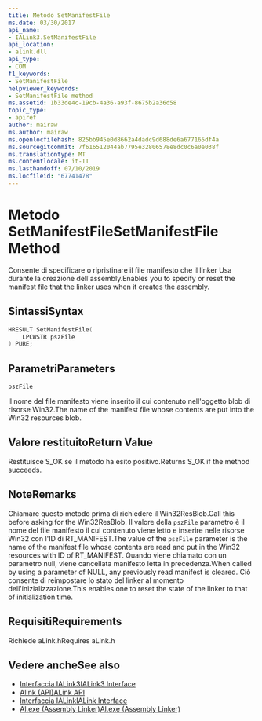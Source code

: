 ```yaml
---
title: Metodo SetManifestFile
ms.date: 03/30/2017
api_name:
- IALink3.SetManifestFile
api_location:
- alink.dll
api_type:
- COM
f1_keywords:
- SetManifestFile
helpviewer_keywords:
- SetManifestFile method
ms.assetid: 1b33de4c-19cb-4a36-a93f-8675b2a36d58
topic_type:
- apiref
author: mairaw
ms.author: mairaw
ms.openlocfilehash: 825bb945e0d8662a4dadc9d688de6a677165df4a
ms.sourcegitcommit: 7f616512044ab7795e32806578e8dc0c6a0e038f
ms.translationtype: MT
ms.contentlocale: it-IT
ms.lasthandoff: 07/10/2019
ms.locfileid: "67741478"
---
```

# <a name="setmanifestfile-method"></a><span data-ttu-id="c4fa1-102">Metodo SetManifestFile</span><span class="sxs-lookup"><span data-stu-id="c4fa1-102">SetManifestFile Method</span></span>
<span data-ttu-id="c4fa1-103">Consente di specificare o ripristinare il file manifesto che il linker Usa durante la creazione dell'assembly.</span><span class="sxs-lookup"><span data-stu-id="c4fa1-103">Enables you to specify or reset the manifest file that the linker uses when it creates the assembly.</span></span>  
  
## <a name="syntax"></a><span data-ttu-id="c4fa1-104">Sintassi</span><span class="sxs-lookup"><span data-stu-id="c4fa1-104">Syntax</span></span>  
  
```cpp  
HRESULT SetManifestFile(  
    LPCWSTR pszFile  
) PURE;  
```  
  
## <a name="parameters"></a><span data-ttu-id="c4fa1-105">Parametri</span><span class="sxs-lookup"><span data-stu-id="c4fa1-105">Parameters</span></span>  
 `pszFile`  
  
 <span data-ttu-id="c4fa1-106">Il nome del file manifesto viene inserito il cui contenuto nell'oggetto blob di risorse Win32.</span><span class="sxs-lookup"><span data-stu-id="c4fa1-106">The name of the manifest file whose contents are put into the Win32 resources blob.</span></span>  
  
## <a name="return-value"></a><span data-ttu-id="c4fa1-107">Valore restituito</span><span class="sxs-lookup"><span data-stu-id="c4fa1-107">Return Value</span></span>  
 <span data-ttu-id="c4fa1-108">Restituisce S_OK se il metodo ha esito positivo.</span><span class="sxs-lookup"><span data-stu-id="c4fa1-108">Returns S_OK if the method succeeds.</span></span>  
  
## <a name="remarks"></a><span data-ttu-id="c4fa1-109">Note</span><span class="sxs-lookup"><span data-stu-id="c4fa1-109">Remarks</span></span>  
 <span data-ttu-id="c4fa1-110">Chiamare questo metodo prima di richiedere il Win32ResBlob.</span><span class="sxs-lookup"><span data-stu-id="c4fa1-110">Call this before asking for the Win32ResBlob.</span></span> <span data-ttu-id="c4fa1-111">Il valore della `pszFile` parametro è il nome del file manifesto il cui contenuto viene letto e inserire nelle risorse Win32 con l'ID di RT_MANIFEST.</span><span class="sxs-lookup"><span data-stu-id="c4fa1-111">The value of the `pszFile` parameter is the name of the manifest file whose contents are read and put in the Win32 resources with ID of RT_MANIFEST.</span></span> <span data-ttu-id="c4fa1-112">Quando viene chiamato con un parametro null, viene cancellata manifesto letta in precedenza.</span><span class="sxs-lookup"><span data-stu-id="c4fa1-112">When called by using a parameter of NULL, any previously read manifest is cleared.</span></span> <span data-ttu-id="c4fa1-113">Ciò consente di reimpostare lo stato del linker al momento dell'inizializzazione.</span><span class="sxs-lookup"><span data-stu-id="c4fa1-113">This enables one to reset the state of the linker to that of initialization time.</span></span>  
  
## <a name="requirements"></a><span data-ttu-id="c4fa1-114">Requisiti</span><span class="sxs-lookup"><span data-stu-id="c4fa1-114">Requirements</span></span>  
 <span data-ttu-id="c4fa1-115">Richiede aLink.h</span><span class="sxs-lookup"><span data-stu-id="c4fa1-115">Requires aLink.h</span></span>  
  
## <a name="see-also"></a><span data-ttu-id="c4fa1-116">Vedere anche</span><span class="sxs-lookup"><span data-stu-id="c4fa1-116">See also</span></span>

- [<span data-ttu-id="c4fa1-117">Interfaccia IALink3</span><span class="sxs-lookup"><span data-stu-id="c4fa1-117">IALink3 Interface</span></span>](../../../../docs/framework/unmanaged-api/alink/ialink3-interface.md)
- [<span data-ttu-id="c4fa1-118">Alink (API)</span><span class="sxs-lookup"><span data-stu-id="c4fa1-118">ALink API</span></span>](../../../../docs/framework/unmanaged-api/alink/index.md)
- [<span data-ttu-id="c4fa1-119">Interfaccia IALink</span><span class="sxs-lookup"><span data-stu-id="c4fa1-119">IALink Interface</span></span>](../../../../docs/framework/unmanaged-api/alink/ialink-interface.md)
- [<span data-ttu-id="c4fa1-120">Al.exe (Assembly Linker)</span><span class="sxs-lookup"><span data-stu-id="c4fa1-120">Al.exe (Assembly Linker)</span></span>](../../../../docs/framework/tools/al-exe-assembly-linker.md)
